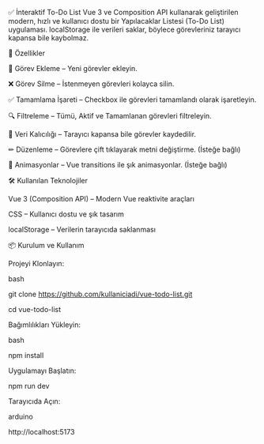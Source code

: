 ✅ İnteraktif To-Do List
Vue 3 ve Composition API kullanarak geliştirilen modern, hızlı ve kullanıcı dostu bir Yapılacaklar Listesi (To-Do List) uygulaması. localStorage ile verileri saklar, böylece görevleriniz tarayıcı kapansa bile kaybolmaz.

🚀 Özellikler

📝 Görev Ekleme – Yeni görevler ekleyin.

❌ Görev Silme – İstenmeyen görevleri kolayca silin.

✅ Tamamlama İşareti – Checkbox ile görevleri tamamlandı olarak işaretleyin.

🔍 Filtreleme – Tümü, Aktif ve Tamamlanan görevleri filtreleyin.

💾 Veri Kalıcılığı – Tarayıcı kapansa bile görevler kaydedilir.

✏ Düzenleme – Görevlere çift tıklayarak metni değiştirme. (İsteğe bağlı)

🎨 Animasyonlar – Vue transitions ile şık animasyonlar. (İsteğe bağlı)

🛠 Kullanılan Teknolojiler

Vue 3 (Composition API) – Modern Vue reaktivite araçları

CSS – Kullanıcı dostu ve şık tasarım

localStorage – Verilerin tarayıcıda saklanması

📦 Kurulum ve Kullanım

Projeyi Klonlayın:

bash

git clone https://github.com/kullaniciadi/vue-todo-list.git

cd vue-todo-list

Bağımlılıkları Yükleyin:

bash


npm install

Uygulamayı Başlatın:

npm run dev

Tarayıcıda Açın:

arduino

http://localhost:5173

